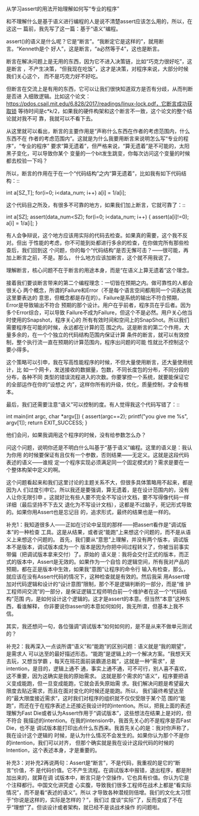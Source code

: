     
从学习assert的用法开始理解如何写“专业的程序”

和不理解什么是基于语义进行编程的人是说不清楚assert应该怎么用的，所以，在这这一
篇前，我先写了这一篇：基于“语义”编程。

assert()的语义是什么呢？它是“断言”。“我断定它是这样的”，就用断言。“Kenneth是个
好人”，这是断言，“a必然等于4”，这也是断言。

断言在解决问题上是无用的东西，因为它不进入决策链，比如“巧克力很好吃”，这是断言
，不产生决策，“但我现在吃饭”，这才是决策，对程序来说，大部分时候我们关心这个，
而不是巧克力好不好吃。

但断言在交流上是有用的东西，它可以让我们很快知道双方是否有分歧，从而判断是否进
入细致逻辑。比如这个论文：
https://pdos.csail.mit.edu/6.828/2017/readings/linux-lock.pdf，它断言成功获取锁
等待时间是c*k/2，如果我的硬件构架和这个断言不一致，这个论文的整个结论就对我不可
靠，我就可以不看下去。

从这里就可以看出，断言的主要作用是“声称什么东西在作者的考虑范围内，什么东西不在
作者的考虑范围内”。这就是为什么我要用断言来说明怎么写“专业的程序”，“专业的程序”
要求“算无遗着”，但严格来说，“算无遗着”是不可能的，太阳黑子变化，可以导致你某个
变量的一个bit发生跳变，你每次访问这个变量的时候都去校验一下吗？

所以，断言的作用在于在一个“代码结构”之内“算无遗着”，比如我有如下代码结构：::

  int a[SZ_T];
  for(i=0; i<data_num; i++)
  a[i] = 1/a[i];

这个代码目之所及，有很多不可靠的地方，如果我们加上断言，它就可靠了：::

  int a[SZ];
  assert(data_num<SZ);
  for(i=0; i<data_num; i++) {
  assert(a[i]!=0);
  a[i] = 1/a[i];
  }

有人会争辩说，这个地方应该用实际的代码去检查。如果真的需要，这个我不反对。但出
于性能的考虑，你不可能到处都进行多余的检查，在你做完所有那些检查后，我们回到这
个问题，你的每个“代码结构”是否无懈可击？——很可能，再加上断言之前，不是。那么，
什么地方应该加断言，这个就不用我说了。

理解断言，核心问题不在于断言的用途本身，而是“在语义上算无遗着”这个理念。

接着我们要谈断言带来的第二个编程理念：一切皆在预期之内。做可靠性的人都会很关心
两个概念，所谓的Failure和Error（不是每个语言空间都用同一个词表达我这里要表达的
意思，但概念都是存在的）。Failure是系统的输出不符合预期，Error是导致输出不符合
预期的那个设计。用户在乎前者，程序员在乎后者。因为多个Error综合，可以导致
Failure不成为Failure，但这个不是必然。用户关心他当时使用的Snapshot，程序关心的
所有有效时间和空间上的SnapShot。所以我们需要程序在可能的时候，永远都在计算的范
围之内。这是断言的第二个作用，大量多余的，在一个个独立的代码结构范围内保证计算
条件的断言，就可以有效控制，整个执行流一直在预期的计算范围内，程序出问题的可能
性就比不控制这个要小得多。

这个策略可以引申，我在写高性能程序的时候，不但大量使用断言，还大量使用统计，比
如一个网卡，发送接收的数据量，包数，不同长度包的分布，不同分段的分布，各种不同
类型的错误流程进入的次数。你要掌控一个系统，就要能保证它的全部运作在你的“设想之
内”，这样你所有的升级，优化，质量控制，才会有根本。

最后，我们还需要注意“语义”可以控制的度。有人觉得我这个代码写错了：::

  int main(int argc, char *argv[]) {
  assert(argc==2);
  printf("you give me %s", argv[1]);
  return EXIT_SUCCESS;
  }

他们会问，如果我调用这个程序的时候，没有给参数怎么办？

问这个问题，说明你还是不明白什么叫基于“基于语义”编程。这里的语义是：我认为你用
的时候要保证有且仅有一个参数，否则结果——无定义。这就是这段代码表述的语义——谁规
定一个程序实现必须满足同一个固定模式的？需求是要在一个整体构架中定义的啊。

这个问题看起来和我们这里讨论的主题关系不大，但很多具体策略用不起来，都是因为人
们过度引申它。所以我还是要强调，算无遗着，是在设计范围内的，没有人让你无限引申
。这就好比有些人要不完全不写设计文档，要不写得像代码一样详细（最后坚持不下去又
退化为不写设计文档），这都是不过脑子，死记形式导致的。如果你用Assert也是忘记目
的，追求形式，最终的结果也是一样的。
  
补充1：我知道很多人——正如在讨论中呈现的那样——把assert看作是“调试版本”的一种检查
工具。这是从结果，或者说“能跑”上来想这个问题的，而不是从语义上来想这个问题的。
首先，我们要从“意思”上理解，并没有两个版本，调试版本不是版本，调试版本成为一个
版本是因为你把中间过程转义了，你被当前事实带偏（把调试版本拿来交付）了。原始的
语义是：我将会交付正式的版本，而正式的版本中，Assert是无效的。如果作为一个自恰
的逻辑空间，所有我对产品的预期，都在正是版本中生效，如果我“意图”让程序的命令行
输入有检查，那么，就应该在没有Assert代码的情况下，这种检查就是有效的。然后我采
用Assert增加对代码逻辑和设计的“设计意图”限制，那个不是逻辑判断的一部分，而是“维
护工程师间交流”的一部分，是保证逻辑工程师明白前一个维护者在这一个“代码结构”范围
内，是如何设计这个逻辑的。这才是assert的本意。但当然“本意”这种东西，看谁解释，
你非要说你assert的本意如何如何，我无所谓，但基本上我不信。

其实，我还想问一句，各位强调“调试版本”如何如何的，是不是从来不做单元测试的？

补充2：我再深入一点谈所谓“语义”和“能跑”的区别问题：语义就是“我的期望”，是需求人
可以达至的最好描述形态。“能跑”是逻辑上的一个解决方案。“我想天天去玩，又想当学霸
，每天在班花面前装霸道总裁”，这就是一种“需求”，是intention，是目的，逻辑上通不
通，事实上通不通，可不可行，别人喜不喜欢，这不重要，因为这确实是我的原始需求。
这就是那个需求的“语义”，程序要把语义变成能跑，但一旦变成能跑，它就会丢失原始需
求。我们解决问题是希望最大限度去贴近需求，而且在面对变化的时候还是能跑。所以，
我们最终希望达至的“最大限度接近需求”，这时我们对程序的组织就不仅仅受限于某个范
围的“能跑”，而还在于在程序表述上还接近我设计时的intention。所以，把我上面的表述
理解为Fast Die或者认为Assert作用于“调试版本”，这些想法在结果上是对的，但不符合
我描述的intention。在我的intension中，我首先关心的不是程序是否Fast Die，也不是
调试版本能打印出点什么东西来。我首先关心的是：我对你声称了，我在设计这个逻辑的
时候，是认为什么情况不会发生的。如果你认为那个不是你的intention，我们可以对齐，
但那个确实就是我在设计这段代码的时候的Intention，这个表述本身，才是重要的。

补充3：对补充2再说两句：Assert是“断言”，不是代码，我重视的是它的“断言”价值，不
是代码价值。它不产生流程。在调试版本中报错，退出程序，都是附加出来的，就算在调
试版本中，断言只是个空操作，它也具有价值。你认为它是个注释都行。中国文化讲究虚
心实腹，导致我们很多工程师在战术上都是“看实际情况”，而不是看“表述的语义”。所以
才导致各种潜规则倍增。我们的文化太习惯于“你说是这样的，实际是怎样的？”，我们过
度谈“实际”了，反而变成了不在乎“理想”了。但谈设计或者架构，就已经不是谈战术操作
的问题啦。
